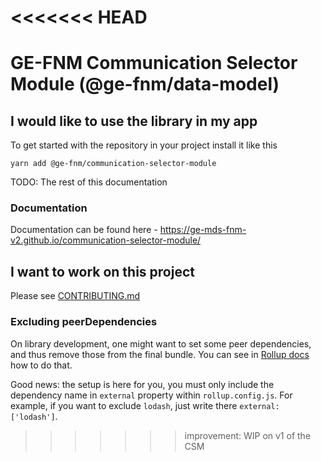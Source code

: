 <<<<<<< HEAD
=======
# GE-FNM Communication Selector Module (@ge-fnm/data-model)

## I would like to use the library in my app
To get started with the repository in your project install it like this
```
yarn add @ge-fnm/communication-selector-module
```

TODO: The rest of this documentation

### Documentation
Documentation can be found here - https://ge-mds-fnm-v2.github.io/communication-selector-module/

## I want to work on this project
Please see [CONTRIBUTING.md](CONTRIBUTING.md)


### Excluding peerDependencies

On library development, one might want to set some peer dependencies, and thus remove those from the final bundle. You can see in [Rollup docs](https://rollupjs.org/#peer-dependencies) how to do that.

Good news: the setup is here for you, you must only include the dependency name in `external` property within `rollup.config.js`. For example, if you want to exclude `lodash`, just write there `external: ['lodash']`.
>>>>>>> improvement: WIP on v1 of the CSM
